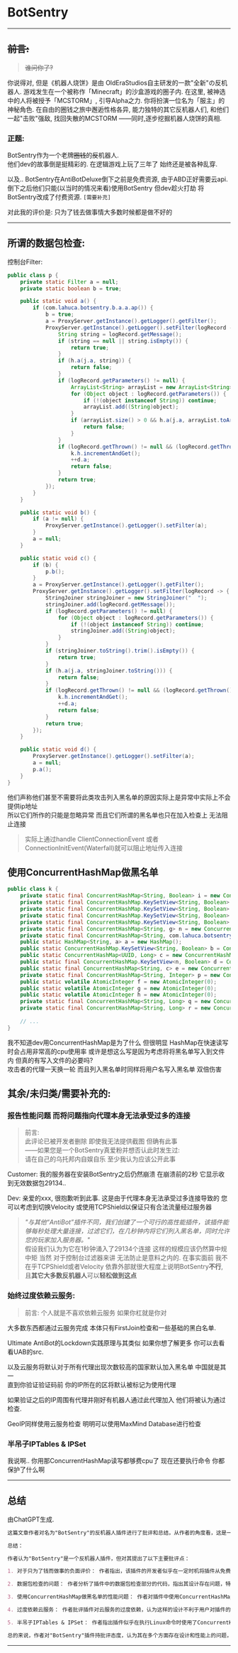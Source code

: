 # BotSentry

---

## ~~前言:~~

> ~~谁问你了?~~

你说得对, 但是《机器人烧饼》是由 OldEraStudios自主研发的一款"全新"の反机器人.
游戏发生在一个被称作「Minecraft」的沙盒游戏的圈子内.
在这里, 被神选中的人将被授予「MCSTORM」, 引导Alpha之力.
你将扮演一位名为「服主」的神秘角色. 
在自由的圈钱之旅中邂逅性格各异, 能力独特的其它反机器人们,
和他们一起"击败"强敌, 找回失散的MCSTORM
——同时,逐步挖掘机器人烧饼的真相.

### 正题:

BotSentry作为一个老牌~~圈钱~~的~~反~~机器人.  
他们dev的故事倒是挺精彩的. 在逻辑游戏上玩了三年了 始终还是被各种乱穿.  

以及.. BotSentry在AntiBotDeluxe倒下之前是免费资源, 由于ABD正好需要云api. 
倒下之后他们只能(以当时的情况来看)使用BotSentry 但dev趁火打劫 
将BotSentry改成了付费资源. `[需要补充]`

<!-- 对此我的评价是: 脑子全是钱的人大多数都是干啥啥不行的 (攻击性太强了) -->
对此我的评价是: 只为了钱去做事情大多数时候都是做不好的

---

## 所谓的数据包检查:

控制台Filter:
```java
public class p {
    private static Filter a = null;
    private static boolean b = true;

    public static void a() {
        if (com.lahuca.botsentry.b.a.a.ap()) {
            b = true;
            a = ProxyServer.getInstance().getLogger().getFilter();
            ProxyServer.getInstance().getLogger().setFilter(logRecord -> {
                String string = logRecord.getMessage();
                if (string == null || string.isEmpty()) {
                    return true;
                }
                if (h.a(j.a, string)) {
                    return false;
                }
                if (logRecord.getParameters() != null) {
                    ArrayList<String> arrayList = new ArrayList<String>();
                    for (Object object : logRecord.getParameters()) {
                        if (!(object instanceof String)) continue;
                        arrayList.add((String)object);
                    }
                    if (arrayList.size() > 0 && h.a(j.a, arrayList.toArray(new String[0]))) {
                        return false;
                    }
                }
                if (logRecord.getThrown() != null && (logRecord.getThrown() instanceof IndexOutOfBoundsException || logRecord.getThrown() instanceof BadPacketException || logRecord.getThrown() instanceof IllegalArgumentException || logRecord.getThrown() instanceof IllegalStateException || logRecord.getThrown() instanceof QuietException)) {
                    k.h.incrementAndGet();
                    ++d.a;
                    return false;
                }
                return true;
            });
        }
    }

    public static void b() {
        if (a != null) {
            ProxyServer.getInstance().getLogger().setFilter(a);
        }
        a = null;
    }

    public static void c() {
        if (b) {
            p.b();
        }
        a = ProxyServer.getInstance().getLogger().getFilter();
        ProxyServer.getInstance().getLogger().setFilter(logRecord -> {
            StringJoiner stringJoiner = new StringJoiner("  ");
            stringJoiner.add(logRecord.getMessage());
            if (logRecord.getParameters() != null) {
                for (Object object : logRecord.getParameters()) {
                    if (!(object instanceof String)) continue;
                    stringJoiner.add((String)object);
                }
            }
            if (stringJoiner.toString().trim().isEmpty()) {
                return true;
            }
            if (h.a(j.a, stringJoiner.toString())) {
                return false;
            }
            if (logRecord.getThrown() != null && (logRecord.getThrown() instanceof IndexOutOfBoundsException || logRecord.getThrown() instanceof BadPacketException || logRecord.getThrown() instanceof IllegalArgumentException || logRecord.getThrown() instanceof IllegalStateException || logRecord.getThrown() instanceof QuietException)) {
                k.h.incrementAndGet();
                ++d.a;
                return false;
            }
            return true;
        });
    }

    public static void d() {
        ProxyServer.getInstance().getLogger().setFilter(a);
        a = null;
        p.a();
    }
}
```

他们声称他们甚至不需要将此类攻击列入黑名单的原因实际上是异常中实际上不会提供ip地址  
所以它们所作的只能是忽略异常 而且它们所谓的黑名单也只在加入检查上 无法阻止连接

> 实际上通过handle ClientConnectionEvent 或者 ConnectionInitEvent(Waterfall)就可以阻止地址传入连接

## 使用ConcurrentHashMap做黑名单

```java
public class k {
    private static final ConcurrentHashMap<String, Boolean> i = new ConcurrentHashMap();
    private static final ConcurrentHashMap.KeySetView<String, Boolean> j = ConcurrentHashMap.newKeySet();
    private static final ConcurrentHashMap.KeySetView<String, Boolean> k = ConcurrentHashMap.newKeySet();
    private static final ConcurrentHashMap.KeySetView<String, Boolean> l = ConcurrentHashMap.newKeySet();
    private static final ConcurrentHashMap.KeySetView<String, Boolean> m = ConcurrentHashMap.newKeySet();
    private static final ConcurrentHashMap<String, g> n = new ConcurrentHashMap();
    private static final ConcurrentHashMap<String, com.lahuca.botsentry.b.a> o = new ConcurrentHashMap();
    public static HashMap<String, a> a = new HashMap();
    public static ConcurrentHashMap.KeySetView<String, Boolean> b = ConcurrentHashMap.newKeySet();
    public static ConcurrentHashMap<UUID, Long> c = new ConcurrentHashMap();
    public static final ConcurrentHashMap.KeySetView<n, Boolean> d = ConcurrentHashMap.newKeySet();
    public static final ConcurrentHashMap<String, c> e = new ConcurrentHashMap();
    private static final ConcurrentHashMap<String, Integer> p = new ConcurrentHashMap();
    public static volatile AtomicInteger f = new AtomicInteger(0);
    public static volatile AtomicInteger g = new AtomicInteger(0);
    public static volatile AtomicInteger h = new AtomicInteger(0);
    private static final ConcurrentHashMap<String, Long> q = new ConcurrentHashMap();
    private static final ConcurrentHashMap<String, Long> r = new ConcurrentHashMap();
    
    // ...
}
```

我不知道dev用ConcurrentHashMap是为了什么 但很明显 HashMap在快速读写时会占用非常高的cpu使用率 或许是想这么写是因为考虑将将黑名单写入到文件内 但真的有写入文件的必要吗?  
攻击者的代理一天换一轮 而且列入黑名单时同样将用户名写入黑名单 双倍伤害

## 其余/未归类/需要补充的:

### 报告性能问题 而将问题指向代理本身无法承受过多的连接

> 前言:  
> 此评论已被开发者删除 即使我无法提供截图 但确有此事  
> ——如果您是一个BotSentry真爱粉并想否认此时发生过:  
> 请在自己的乌托邦内自娱自乐 至少我认为应该公开此事

Customer: 我的服务器在安装BotSentry之后仍然崩溃 在崩溃前的2秒 它显示收到无效数据包29134..

Dev: 亲爱的xxx, 很抱歉听到此事. 这是由于代理本身无法承受过多连接导致的
您可以考虑到切换Velocity 或使用TCPShield以保证只有合法流量经过服务器

> *"与其他“AntiBot”插件不同，我们创建了一个可行的高性能插件，该插件能够每秒处理大量连接，过滤它们，在几秒钟内将它们列入黑名单，同时允许您的玩家加入服务器。"*  
> 假设我们认为为它在1秒钟涌入了29134个连接 这样的规模应该仍然算中规中矩 当然 对于控制台过滤器来讲 无法防止是意料之内的. 在事实面前 我不在乎TCPShield或者Velocity
> 依靠外部就很大程度上说明BotSentry**不行**, 且**其它大多数反机器人**可以**轻松做到这点**

### 始终过度依赖云服务:

> 前言: 个人就是不喜欢依赖云服务 如果你杠就是你对

大多数东西都通过云服务完成 本体只有FirstJoin检查和一些基础的黑白名单.

Ultimate AntiBot的Lockdown实践原理与其类似 如果你想了解更多 你可以去看看UAB的src.

以及云服务将默认对于所有代理出现次数较高的国家默认加入黑名单 中国就是其一  
直到你验证验证码前 你的IP所在的区将默认被标记为使用代理

如果验证之后的IP周围有代理并刚好有机器人通过此代理加入 他们将被认为通过检查.

GeoIP同样使用云服务检查 明明可以使用MaxMind Database进行检查

### 半吊子IPTables & IPSet

我说啊.. 你用那ConcurrentHashMap读写都够费cpu了 现在还要执行命令 你都保护了什么啊

---

## 总结

由ChatGPT生成.
```markdown
这篇文章作者对名为"BotSentry"的反机器人插件进行了批评和总结，从作者的角度看，这是一个带有负面评价的反机器人插件。以下是作者的总结和主要批评点：

总结：

作者认为"BotSentry"是一个反机器人插件，但对其提出了以下主要批评点：

1. 对于只为了钱而做事的负面评价： 作者指出，该插件的开发者似乎在一定时机将插件从免费资源转变为付费资源，这被认为是在追求金钱的同时对插件质量不负责任的表现。

2. 数据包检查的问题： 作者分析了插件中的数据包检查部分的代码，指出其设计存在问题，特别是对异常处理的方式，认为黑名单只在加入检查上起作用，而无法阻止连接。

3. 使用ConcurrentHashMap做黑名单的性能问题： 作者对插件中使用ConcurrentHashMap作为黑名单数据结构表示不解，因为这可能会导致高CPU使用率，特别是在快速读写时。此外，作者也提到了黑名单写入文件的可能性，但质疑是否有必要。

4. 过度依赖云服务： 作者批评插件对云服务的过度依赖，认为这样的设计不利于用户对插件的控制和自主性。特别是，作者提到了默认将高频访问国家加入黑名单的做法以及GeoIP检查使用云服务而非本地数据库的选择。

5. 半吊子IPTables & IPSet： 作者指出插件似乎在执行Linux命令时使用了ConcurrentHashMap，这被认为是性能不佳的设计，尤其是考虑到插件的主要任务是反机器人保护。

总的来说，作者对"BotSentry"插件持批评态度，认为其在多个方面存在设计和性能上的问题，并质疑插件开发者的动机。作者认为反机器人插件应当更注重性能和用户控制，而不仅仅是商业化。
```

---

